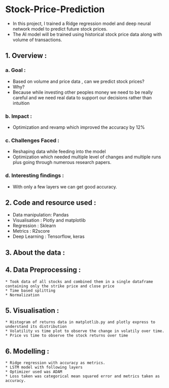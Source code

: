 # Stock-Price-Prediction
- In this project, I trained a Ridge regression model and deep neural network model to predict future stock prices.
- The AI model will be trained using historical stock price data  along with volume of transactions.


## 1. Overview :				
### a. Goal :	
* Based on volume and price data , can we predict stock prices?			
* Why?			
* Because while investing other peoples money we need to be really careful and we need real data to support our decisions rather than intuition			
	
				
### b. Impact :	
   * Optimization and revamp which improved the accuracy by 12%			
				
### c. Challenges Faced :	
   * Reshaping data while feeding into the model			
   * Optimization which needed multiple level of changes  and multiple runs plus going through numerous research papers.			
				
### d. Interesting findings :	
   * With only a few layers we can get good accuracy.			
				
## 2. Code and resource used :	
  * Data manipulation:	Pandas		
  * Visualisation    :	Plotly and matplotlib		
  * Regression	     :  Sklearn		
  * Metrics	     :  R2score		
  * Deep Learning    :  Tensorflow, keras		
				
				
## 3. About the data :				
				
				
## 4. Data Preprocessing :	
    * Took data of all stocks and combined them in a single dataframe containing only the strike price and close price			
    * Time based splitting			
    * Normalization			
				
## 5. Visualisation :	
    * Histogram of returns data in matplotlib.py and plotly express to understand its distribution			
    * Volatility vs time plot to observe the change in volatily over time.			
    * Price vs time to observe the stock returns over time			
				
## 6. Modelling :	
    * Ridge regression with accuracy as metrics.			
    * LSTM model with following layers			
    * Optimizer used was ADAM 			
    * Loss taken was categorical mean squared error and metrics taken as accuracy.			
				

